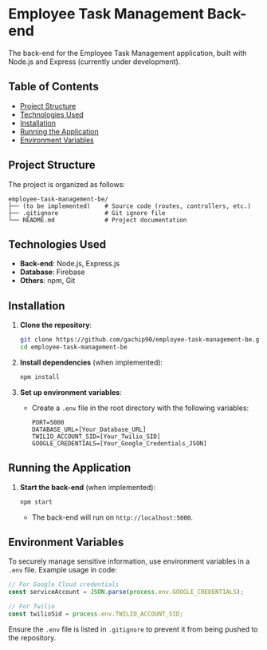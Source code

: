 # Employee Task Management Back-end

The back-end for the Employee Task Management application, built with Node.js and Express (currently under development).

## Table of Contents

- [Project Structure](#project-structure)
- [Technologies Used](#technologies-used)
- [Installation](#installation)
- [Running the Application](#running-the-application)
- [Environment Variables](#environment-variables)

## Project Structure

The project is organized as follows:

```
employee-task-management-be/
├── (to be implemented)    # Source code (routes, controllers, etc.)
├── .gitignore             # Git ignore file
└── README.md              # Project documentation
```

## Technologies Used

- **Back-end**: Node.js, Express.js
- **Database**: Firebase
- **Others**: npm, Git

## Installation

1. **Clone the repository**:

   ```bash
   git clone https://github.com/gachip90/employee-task-management-be.git
   cd employee-task-management-be
   ```

2. **Install dependencies** (when implemented):

   ```bash
   npm install
   ```

3. **Set up environment variables**:
   - Create a `.env` file in the root directory with the following variables:
     ```env
     PORT=5000
     DATABASE_URL=[Your_Database_URL]
     TWILIO_ACCOUNT_SID=[Your_Twilio_SID]
     GOOGLE_CREDENTIALS=[Your_Google_Credentials_JSON]
     ```

## Running the Application

1. **Start the back-end** (when implemented):
   ```bash
   npm start
   ```
   - The back-end will run on `http://localhost:5000`.

## Environment Variables

To securely manage sensitive information, use environment variables in a `.env` file. Example usage in code:

```javascript
// For Google Cloud credentials
const serviceAccount = JSON.parse(process.env.GOOGLE_CREDENTIALS);

// For Twilio
const twilioSid = process.env.TWILIO_ACCOUNT_SID;
```

Ensure the `.env` file is listed in `.gitignore` to prevent it from being pushed to the repository.
